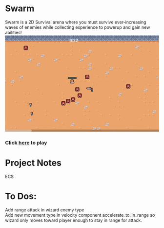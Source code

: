 # Swarm

Swarm is a 2D Survival arena where you must survive ever-increasing waves of enemies while collecting experience to powerup and gain new abilities!
![Swarm](./swarm.png)

### Click [here](https://heidi-negrete.github.io/swarm/) to play

# Project Notes

ECS

# To Dos:

Add range attack in wizard enemy type  
Add new movement type in velocity component accelerate_to_in_range so wizard only moves toward player enough to stay in range for attack.
